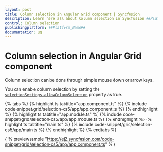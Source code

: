 ```yaml
---
layout: post
title: Column selection in Angular Grid component | Syncfusion
description: Learn here all about Column selection in Syncfusion ##Platform_Name## Grid component of Syncfusion Essential JS 2 and more.
control: Column selection 
publishingplatform: ##Platform_Name##
documentation: ug
---
```


# Column selection in Angular Grid component

Column selection can be done through simple mouse down or arrow keys.

You can enable column selection by setting the [`selectionSettings.allowColumnSelection`](../../api/grid/selectionSettings/#allowcolumnselection) property as true.

{% tabs %}
{% highlight ts tabtitle="app.component.ts" %}
{% include code-snippet/grid/selection-cs5/app/app.component.ts %}
{% endhighlight %}
{% highlight ts tabtitle="app.module.ts" %}
{% include code-snippet/grid/selection-cs5/app/app.module.ts %}
{% endhighlight %}
{% highlight ts tabtitle="main.ts" %}
{% include code-snippet/grid/selection-cs5/app/main.ts %}
{% endhighlight %}
{% endtabs %}
  
{ % previewsample "https://ej2.syncfusion.com/code-snippet/grid/selection-cs5/app/app.component.ts" % }